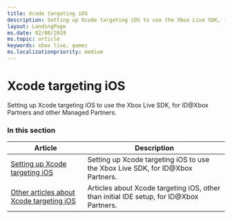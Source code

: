 ```yaml
---
title: Xcode targeting iOS
description: Setting up Xcode targeting iOS to use the Xbox Live SDK, for ID@Xbox Partners.
layout: LandingPage
ms.date: 02/08/2019
ms.topic: article
keywords: xbox live, games
ms.localizationpriority: medium
---
```


# Xcode targeting iOS

Setting up Xcode targeting iOS to use the Xbox Live SDK, for ID@Xbox Partners and other Managed Partners.


### In this section

| Article | Description |
|---------|-------------|
| [Setting up Xcode targeting iOS](xcode-ios-mp.md) | Setting up Xcode targeting iOS to use the Xbox Live SDK, for ID@Xbox Partners. |
| [Other articles about Xcode targeting iOS](other/index.md) | Articles about Xcode targeting iOS, other than initial IDE setup, for ID@Xbox Partners. |
